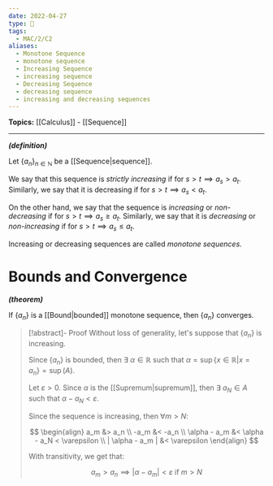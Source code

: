 ```yaml
---
date: 2022-04-27
type: 🧠
tags:
  - MAC/2/C2
aliases:
  - Monotone Sequence
  - monotone sequence
  - Increasing Sequence
  - increasing sequence
  - Decreasing Sequence
  - decreasing sequence
  - increasing and decreasing sequences
---
```


**Topics:** [[Calculus]] - [[Sequence]]

---

_**(definition)**_

Let $\{ a_n \}_{n \in \mathbb{N}}$ be a [[Sequence|sequence]].

We say that this sequence is _strictly increasing_ if for $s>t \implies a_s > a_t$. Similarly, we say that it is decreasing if for $s > t \implies a_s < a_t$.

On the other hand, we say that the sequence is _increasing_ or _non-decreasing_ if for $s>t \implies a_s \geq a_t$. Similarly, we say that it is _decreasing_ or _non-increasing_ if for $s > t \implies a_s \leq a_t$.

Increasing or decreasing sequences are called _monotone sequences_.

# Bounds and Convergence

_**(theorem)**_

If $\{ a_n \}$ is a [[Bound|bounded]] monotone sequence, then $\{ a_n \}$ converges.

> [!abstract]- Proof
> Without loss of generality, let's suppose that $\{ a_n \}$ is increasing.
>
> Since $\{ a_n \}$ is bounded, then $\exists\ \alpha \in \mathbb{R}$ such that $\alpha = \sup\{ x \in \mathbb{R} | x = a_n \} = \sup(A)$.
>
> Let $\varepsilon > 0$. Since $\alpha$ is the [[Supremum|supremum]], then $\exists\ a_N \in A$ such that $\alpha - a_N < \varepsilon$.
>
> Since the sequence is increasing, then $\forall m > N$:
>
> $$
> \begin{align} a_m &> a_n \\ -a_m &< -a_n \\ \alpha - a_m &< \alpha - a_N < \varepsilon \\ | \alpha - a_m | &< \varepsilon \end{align}
> $$
>
> With transitivity, we get that:
>
> $$
> a_m > a_n \implies | \alpha - a_m | < \varepsilon \text{ if } m > N
> $$
>
